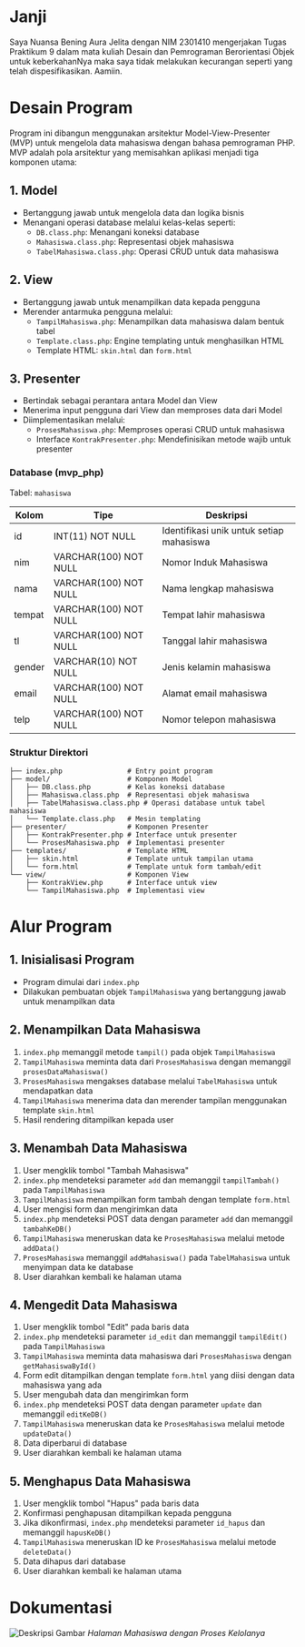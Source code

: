 # Janji
Saya Nuansa Bening Aura Jelita dengan NIM 2301410 mengerjakan Tugas Praktikum 9 dalam mata kuliah Desain dan Pemrograman Berorientasi Objek 
untuk keberkahanNya maka saya tidak melakukan kecurangan seperti yang telah dispesifikasikan. Aamiin.

# Desain Program
Program ini dibangun menggunakan arsitektur Model-View-Presenter (MVP) untuk mengelola data mahasiswa dengan bahasa pemrograman PHP. MVP adalah pola arsitektur yang memisahkan aplikasi menjadi tiga komponen utama:

## 1. Model
- Bertanggung jawab untuk mengelola data dan logika bisnis
- Menangani operasi database melalui kelas-kelas seperti:
  - `DB.class.php`: Menangani koneksi database
  - `Mahasiswa.class.php`: Representasi objek mahasiswa
  - `TabelMahasiswa.class.php`: Operasi CRUD untuk data mahasiswa

## 2. View
- Bertanggung jawab untuk menampilkan data kepada pengguna
- Merender antarmuka pengguna melalui:
  - `TampilMahasiswa.php`: Menampilkan data mahasiswa dalam bentuk tabel
  - `Template.class.php`: Engine templating untuk menghasilkan HTML
  - Template HTML: `skin.html` dan `form.html`

## 3. Presenter
- Bertindak sebagai perantara antara Model dan View
- Menerima input pengguna dari View dan memproses data dari Model
- Diimplementasikan melalui:
  - `ProsesMahasiswa.php`: Memproses operasi CRUD untuk mahasiswa
  - Interface `KontrakPresenter.php`: Mendefinisikan metode wajib untuk presenter
    
### Database (mvp_php)
Tabel: `mahasiswa`

| Kolom | Tipe | Deskripsi |
|--------|------|-------------|
| id | INT(11) NOT NULL | Identifikasi unik untuk setiap mahasiswa |
| nim | VARCHAR(100) NOT NULL | Nomor Induk Mahasiswa |
| nama | VARCHAR(100) NOT NULL | Nama lengkap mahasiswa |
| tempat | VARCHAR(100) NOT NULL | Tempat lahir mahasiswa |
| tl | VARCHAR(100) NOT NULL | Tanggal lahir mahasiswa |
| gender | VARCHAR(10) NOT NULL | Jenis kelamin mahasiswa |
| email | VARCHAR(100) NOT NULL | Alamat email mahasiswa |
| telp | VARCHAR(100) NOT NULL | Nomor telepon mahasiswa |

### Struktur Direktori
```
├── index.php                # Entry point program
├── model/                   # Komponen Model
│   ├── DB.class.php         # Kelas koneksi database
│   ├── Mahasiswa.class.php  # Representasi objek mahasiswa
│   ├── TabelMahasiswa.class.php # Operasi database untuk tabel mahasiswa
│   └── Template.class.php   # Mesin templating
├── presenter/               # Komponen Presenter
│   ├── KontrakPresenter.php # Interface untuk presenter
│   └── ProsesMahasiswa.php  # Implementasi presenter
├── templates/               # Template HTML
│   ├── skin.html            # Template untuk tampilan utama
│   └── form.html            # Template untuk form tambah/edit
└── view/                    # Komponen View
    ├── KontrakView.php      # Interface untuk view
    └── TampilMahasiswa.php  # Implementasi view
```

# Alur Program

## 1. Inisialisasi Program
- Program dimulai dari `index.php`
- Dilakukan pembuatan objek `TampilMahasiswa` yang bertanggung jawab untuk menampilkan data

## 2. Menampilkan Data Mahasiswa
1. `index.php` memanggil metode `tampil()` pada objek `TampilMahasiswa`
2. `TampilMahasiswa` meminta data dari `ProsesMahasiswa` dengan memanggil `prosesDataMahasiswa()`
3. `ProsesMahasiswa` mengakses database melalui `TabelMahasiswa` untuk mendapatkan data
4. `TampilMahasiswa` menerima data dan merender tampilan menggunakan template `skin.html`
5. Hasil rendering ditampilkan kepada user

## 3. Menambah Data Mahasiswa
1. User mengklik tombol "Tambah Mahasiswa"
2. `index.php` mendeteksi parameter `add` dan memanggil `tampilTambah()` pada `TampilMahasiswa`
3. `TampilMahasiswa` menampilkan form tambah dengan template `form.html`
4. User mengisi form dan mengirimkan data
5. `index.php` mendeteksi POST data dengan parameter `add` dan memanggil `tambahKeDB()`
6. `TampilMahasiswa` meneruskan data ke `ProsesMahasiswa` melalui metode `addData()`
7. `ProsesMahasiswa` memanggil `addMahasiswa()` pada `TabelMahasiswa` untuk menyimpan data ke database
8. User diarahkan kembali ke halaman utama

## 4. Mengedit Data Mahasiswa
1. User mengklik tombol "Edit" pada baris data
2. `index.php` mendeteksi parameter `id_edit` dan memanggil `tampilEdit()` pada `TampilMahasiswa`
3. `TampilMahasiswa` meminta data mahasiswa dari `ProsesMahasiswa` dengan `getMahasiswaById()`
4. Form edit ditampilkan dengan template `form.html` yang diisi dengan data mahasiswa yang ada
5. User mengubah data dan mengirimkan form
6. `index.php` mendeteksi POST data dengan parameter `update` dan memanggil `editKeDB()`
7. `TampilMahasiswa` meneruskan data ke `ProsesMahasiswa` melalui metode `updateData()`
8. Data diperbarui di database
9. User diarahkan kembali ke halaman utama

## 5. Menghapus Data Mahasiswa
1. User mengklik tombol "Hapus" pada baris data
2. Konfirmasi penghapusan ditampilkan kepada pengguna
3. Jika dikonfirmasi, `index.php` mendeteksi parameter `id_hapus` dan memanggil `hapusKeDB()`
4. `TampilMahasiswa` meneruskan ID ke `ProsesMahasiswa` melalui metode `deleteData()`
5. Data dihapus dari database
6. User diarahkan kembali ke halaman utama

# Dokumentasi 

![Deskripsi Gambar](Screenshot/SCREEN-RECORD.gif)
*Halaman Mahasiswa dengan Proses Kelolanya*
